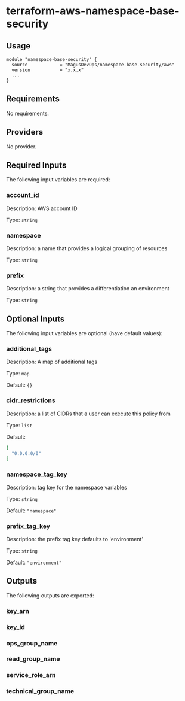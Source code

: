 # terraform-aws-namespace-base-security

## Usage
```HCL
module "namespace-base-security" {
  source            = "MagusDevOps/namespace-base-security/aws"
  version           = "x.x.x"
  ...
}
```

## Requirements

No requirements.

## Providers

No provider.

## Required Inputs

The following input variables are required:

### account\_id

Description: AWS account ID

Type: `string`

### namespace

Description: a name that provides a logical grouping of resources

Type: `string`

### prefix

Description: a string that provides a differentiation an environment

Type: `string`

## Optional Inputs

The following input variables are optional (have default values):

### additional\_tags

Description: A map of additional tags

Type: `map`

Default: `{}`

### cidr\_restrictions

Description: a list of CIDRs that a user can execute this policy from

Type: `list`

Default:

```json
[
  "0.0.0.0/0"
]
```

### namespace\_tag\_key

Description: tag key for the namespace variables

Type: `string`

Default: `"namespace"`

### prefix\_tag\_key

Description: the prefix tag key defaults to 'environment'

Type: `string`

Default: `"environment"`

## Outputs

The following outputs are exported:

### key\_arn

### key\_id

### ops\_group\_name

### read\_group\_name

### service\_role\_arn

### technical\_group\_name

